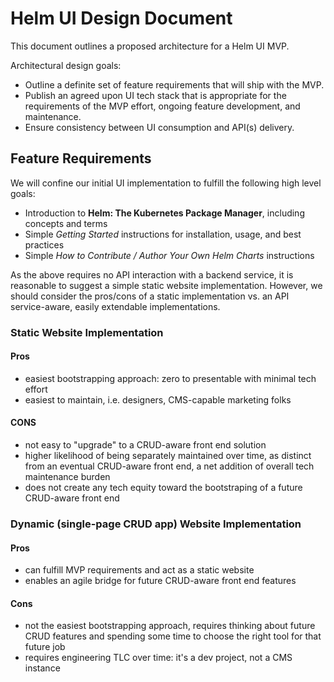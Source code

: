 # Helm UI Design Document

This document outlines a proposed architecture for a Helm UI MVP.

Architectural design goals:

- Outline a definite set of feature requirements that will ship with the MVP.
- Publish an agreed upon UI tech stack that is appropriate for the requirements of the MVP effort, ongoing feature development, and maintenance.
- Ensure consistency between UI consumption and API(s) delivery.

## Feature Requirements

We will confine our initial UI implementation to fulfill the following high level goals: 

- Introduction to **Helm: The Kubernetes Package Manager**, including concepts and terms 
- Simple *Getting Started* instructions for installation, usage, and best practices
- Simple *How to Contribute / Author Your Own Helm Charts* instructions

As the above requires no API interaction with a backend service, it is reasonable to suggest a simple static website implementation. However, we should consider the pros/cons of a static implementation vs. an API service-aware, easily extendable implementations.

### Static Website Implementation

#### Pros

- easiest bootstrapping approach: zero to presentable with minimal tech effort
- easiest to maintain, i.e. designers, CMS-capable marketing folks

#### CONS

- not easy to "upgrade" to a CRUD-aware front end solution
- higher likelihood of being separately maintained over time, as distinct from an eventual CRUD-aware front end, a net addition of overall tech maintenance burden
- does not create any tech equity toward the bootstraping of a future CRUD-aware front end

### Dynamic (single-page CRUD app) Website Implementation

#### Pros

- can fulfill MVP requirements and act as a static website
- enables an agile bridge for future CRUD-aware front end features

#### Cons
- not the easiest bootstrapping approach, requires thinking about future CRUD features and spending some time to choose the right tool for that future job
- requires engineering TLC over time: it's a dev project, not a CMS instance